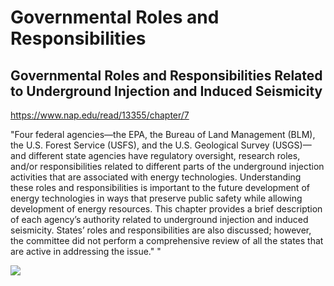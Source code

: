 # Governmental Roles and Responsibilities 

## Governmental Roles and Responsibilities Related to Underground Injection and Induced Seismicity

https://www.nap.edu/read/13355/chapter/7

"Four federal agencies—the EPA, the Bureau of Land Management (BLM), the U.S. Forest Service (USFS), and the U.S. Geological Survey (USGS)—and different state agencies have regulatory oversight, research roles, and/or responsibilities related to different parts of the underground injection activities that are associated with energy technologies. Understanding these roles and responsibilities is important to the future development of energy technologies in ways that preserve public safety while allowing development of energy resources. This chapter provides a brief description of each agency’s authority related to underground injection and induced seismicity. States’ roles and responsibilities are also discussed; however, the committee did not perform a comprehensive review of all the states that are active in addressing the issue."
"

![](../assets/images/primacy.png)
